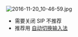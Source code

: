 
![2016-11-20_10-46-59.jpg](https://cdn.uptmr.com/upupmo-article/mac/basic/mac-system-42-abc-input.png)


- 需要关闭 SIP 不推荐
- 推荐用 [自动切换输入法](https://www.upupmo.com/subject?cpid=111111111111111211)
